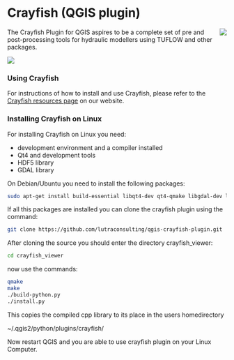 Crayfish (QGIS plugin)
======================

<img align="right" src="https://raw.githubusercontent.com/lutraconsulting/qgis-crayfish-plugin/master/plugin/crayfish_128px.png">

The Crayfish Plugin for QGIS aspires to be a complete set of pre and post-processing tools for hydraulic modellers using TUFLOW and other packages.

<img src="https://travis-ci.org/lutraconsulting/qgis-crayfish-plugin.svg?branch=master">

### Using Crayfish

For instructions of how to install and use Crayfish, please refer to the [Crayfish resources page][crp] on our website.

### Installing Crayfish on Linux

For installing Crayfish on Linux you need:

* development environment and a compiler installed
* Qt4 and development tools
* HDF5 library
* GDAL library

On Debian/Ubuntu you need to install the following packages:

```bash
sudo apt-get install build-essential libqt4-dev qt4-qmake libgdal-dev libhdf5-dev
```


If all this packages are installed you can clone the crayfish plugin using the command:


```bash
git clone https://github.com/lutraconsulting/qgis-crayfish-plugin.git
```

After cloning the source you should enter the directory crayfish_viewer:
```bash
cd crayfish_viewer
```

now use the commands:
```bash
qmake
make
./build-python.py
./install.py 
```

This copies the compiled cpp library to its place in the users homedirectory

~/.qgis2/python/plugins/crayfish/

Now restart QGIS and you are able to use crayfish plugin on your Linux Computer.


[crp]: http://www.lutraconsulting.co.uk/resources/crayfish

